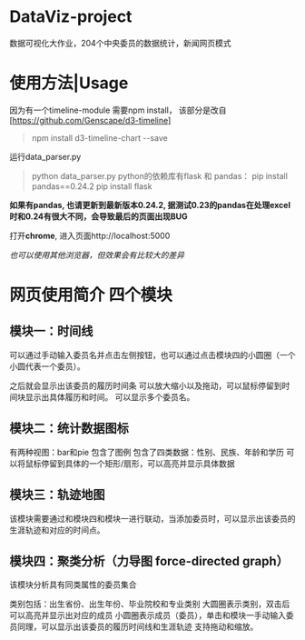 # DataViz-project
数据可视化大作业，204个中央委员的数据统计，新闻网页模式

# 使用方法|Usage
因为有一个timeline-module 需要npm install， 该部分是改自[https://github.com/Genscape/d3-timeline]
> npm install d3-timeline-chart --save

运行data_parser.py
> python data_parser.py
python的依赖库有flask 和 pandas：
> pip install pandas==0.24.2
> pip install flask

**如果有pandas, 也请更新到最新版本0.24.2, 据测试0.23的pandas在处理excel时和0.24有很大不同，会导致最后的页面出现BUG**

打开**chrome**, 进入页面http://localhost:5000

*也可以使用其他浏览器，但效果会有比较大的差异*

# 网页使用简介 四个模块
## 模块一：时间线
可以通过手动输入委员名并点击左侧按钮，也可以通过点击模块四的小圆圈（一个小圆代表一个委员）。

之后就会显示出该委员的履历时间条
可以放大缩小以及拖动，可以鼠标停留到时间块显示出具体履历和时间。
可以显示多个委员名。

## 模块二：统计数据图标
有两种视图：bar和pie 包含了图例
包含了四类数据：性别、民族、年龄和学历
可以将鼠标停留到具体的一个矩形/扇形，可以高亮并显示具体数据

## 模块三：轨迹地图
该模块需要通过和模块四和模块一进行联动，当添加委员时，可以显示出该委员的生涯轨迹和对应的时间点。

## 模块四：聚类分析（力导图 force-directed graph）
该模块分析具有同类属性的委员集合

类别包括：出生省份、出生年份、毕业院校和专业类别
大圆圈表示类别，双击后可以高亮并显示出对应的成员
小圆圈表示成员（委员），单击和模块一手动输入委员同理，可以显示出该委员的履历时间线和生涯轨迹
支持拖动和缩放。

